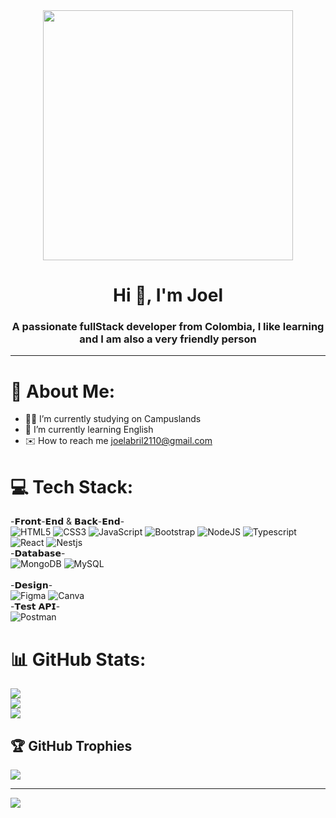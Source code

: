 <div id="header" align="center">
  <img src="https://media.giphy.com/media/ZVik7pBtu9dNS/giphy.gif" width="400">
  <h1 align="center">Hi 👋, I'm Joel</h1>
  <h3 align="center">A passionate fullStack developer from Colombia, I like learning and I am also a very friendly person</h3>
</div>

---
# 💫 About Me:
- 🧑‍🎓 I’m currently studying on Campuslands<br>
- 🌱 I’m currently learning English<br>
- ✉️ How to reach me joelabril2110@gmail.com

# 💻 Tech Stack:
-𝗙𝗿𝗼𝗻𝘁-𝗘𝗻𝗱 & 𝗕𝗮𝗰𝗸-𝗘𝗻𝗱-<br>
![HTML5](https://img.shields.io/badge/html5-%23EB2601.svg?style=for-the-badge&logo=html5&logoColor=white) 
![CSS3](https://img.shields.io/badge/css3-%231BDCEA.svg?style=for-the-badge&logo=css3&logoColor=white) 
![JavaScript](https://img.shields.io/badge/javascript-%23323330.svg?style=for-the-badge&logo=javascript&logoColor=%23F7DF1E) 
![Bootstrap](https://img.shields.io/badge/bootstrap-%23563D7C.svg?style=for-the-badge&logo=bootstrap&logoColor=white) 
![NodeJS](https://img.shields.io/badge/node.js-6DA55F?style=for-the-badge&logo=node.js&logoColor=white) 
![Typescript](https://img.shields.io/badge/typescript-%2310f.svg?style=for-the-badge&logo=typescript&logoColor=white)
![React](https://img.shields.io/badge/react-%231592E2.svg?style=for-the-badge&logo=react&logoColor=white) 
![Nestjs](https://img.shields.io/badge/nestjs-%23EB2621.svg?style=for-the-badge&logo=nestjs&logoColor=white)
<br>-𝗗𝗮𝘁𝗮𝗯𝗮𝘀𝗲-<br>
![MongoDB](https://img.shields.io/badge/MongoDB-%234ea94b.svg?style=for-the-badge&logo=mongodb&logoColor=white) 
![MySQL](https://img.shields.io/badge/mysql-%2300f.svg?style=for-the-badge&logo=mysql&logoColor=white) 	
<br>-𝗗𝗲𝘀𝗶𝗴𝗻-<br>
![Figma](https://img.shields.io/badge/figma-%23F24E1E.svg?style=for-the-badge&logo=figma&logoColor=white) 
![Canva](https://img.shields.io/badge/canva-%2308f.svg?style=for-the-badge&logo=canva&logoColor=white) 
<br>-𝗧𝗲𝘀𝘁 𝗔𝗣𝗜-<br>
![Postman](https://img.shields.io/badge/postman-%23E34F26.svg?style=for-the-badge&logo=postman&logoColor=white) 
# 📊 GitHub Stats:
![](https://github-readme-stats.vercel.app/api?username=jogebro&theme=merko&hide_border=false&include_all_commits=false&count_private=false)<br/>
![](https://github-readme-streak-stats.herokuapp.com/?user=jogebro&theme=merko&hide_border=false)<br/>
![](https://github-readme-stats.vercel.app/api/top-langs/?username=jogebro&theme=merko&hide_border=false&include_all_commits=false&count_private=false&layout=compact)

## 🏆 GitHub Trophies
![](https://github-profile-trophy.vercel.app/?username=jogebro&theme=matrix&no-frame=false&no-bg=true&margin-w=4)

---
[![](https://visitcount.itsvg.in/api?id=jogebro&icon=6&color=3)](https://visitcount.itsvg.in)

<!-- Proudly created with GPRM ( https://gprm.itsvg.in ) -->

